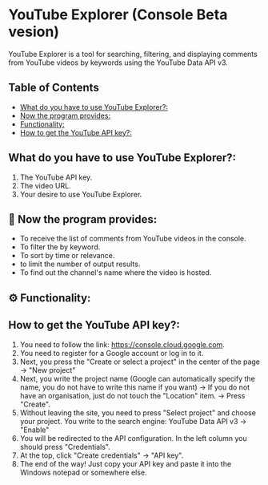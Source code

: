 # YouTube Explorer (Console Beta vesion)  

YouTube Explorer is a tool for searching, filtering, and displaying comments from YouTube videos by keywords using the YouTube Data API v3.  

## Table of Contents  

- [What do you have to use YouTube Explorer?:]([#what-do-you-have-to-use-YouTube-Explorer?:](https://github.com/Valentin-Kolesnikov/YouTubeSearcher#:~:text=YouTube%20API%20key%3F%3A-,What%20do%20you%20have%20to%20use%20YouTube%20Explorer%3F%3A,-The%20YouTube%20API))
- [Now the program provides:](#now-the-program-provides:)
- [Functionality:](#functionality:)
- [How to get the YouTube API key?:](#how-to-get-the-YouTube-API-key?:)


## What do you have to use YouTube Explorer?:  
1. The YouTube API key.
2. The video URL.
3. Your desire to use YouTube Explorer.

## 📌 Now the program provides:  
- To receive the list of comments from YouTube videos in the console.
- To filter the by keyword.
- To sort by time or relevance.
- to limit the number of output results.
- To find out the channel's name where the video is hosted.

## ⚙️ Functionality:  










## How to get the YouTube API key?:  
1. You need to follow the link: https://console.cloud.google.com.
2. You need to register for a Google account or log in to it.
3. Next, you press the "Create or select a project" in the center of the page → "New project"
4. Next, you write the project name (Google can automatically specify the name, you do not have to write this name if you want) → If you do not have an organisation, just do not touch the "Location" item. → Press "Create".
5. Without leaving the site, you need to press "Select project" and choose your project. You write to the search engine: YouTube Data API v3 → "Enable"
6. You will be redirected to the API configuration. In the left column you should press "Credentials".
7. At the top, click "Create credentials" → "API key".
8. The end of the way! Just copy your API key and paste it into the Windows notepad or somewhere else.
